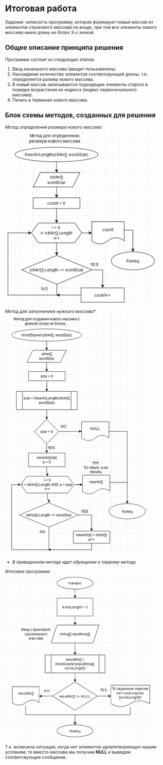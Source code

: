 # Итоговая работа
*Задание: написасть программу, которая формирует новый массив из элементов строкового массива на входе, при том все элементы нового массива имею длину не более 3-х знаков.*

## Общее описание принципа решения
Программа состоит из следующих этапов:
1. Ввод начального массива (вводит пользователь).
2. Нахождение количества элементов соответсвующей длины, т.е. определяется размер нового массива.
3. В новый массив записываются подходящие элементы старого в порядке возрастания их индекса (индекс первоначального массива).
4. Печать в терминал нового массива.

## Блок схемы методов, созданных для решения
_Метод определения размера нового массива_
![Method1](Method1.jpg)

_Метод для заполнениея нужного массива_*
![Method2](Method2.jpg)

* *В приведенном методе идет обращение к первому методу*

_Итоговая программа_
![Proga](Prog.jpg)

Т.к. возможна ситуация, когда нет элементов удовлетворяющих нашим условиям, то вместо массива мы получим **NULL** и выведем соответсвующее сообщение.

